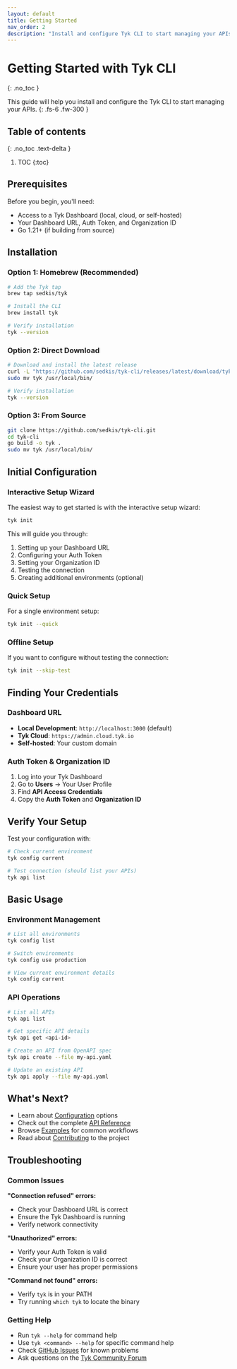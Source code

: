 ```yaml
---
layout: default
title: Getting Started
nav_order: 2
description: "Install and configure Tyk CLI to start managing your APIs"
---
```


# Getting Started with Tyk CLI
{: .no_toc }

This guide will help you install and configure the Tyk CLI to start managing your APIs.
{: .fs-6 .fw-300 }

## Table of contents
{: .no_toc .text-delta }

1. TOC
{:toc}

## Prerequisites

Before you begin, you'll need:

- Access to a Tyk Dashboard (local, cloud, or self-hosted)
- Your Dashboard URL, Auth Token, and Organization ID
- Go 1.21+ (if building from source)

## Installation

### Option 1: Homebrew (Recommended)

```bash
# Add the Tyk tap
brew tap sedkis/tyk

# Install the CLI
brew install tyk

# Verify installation
tyk --version
```

### Option 2: Direct Download

```bash
# Download and install the latest release
curl -L "https://github.com/sedkis/tyk-cli/releases/latest/download/tyk-cli_$(uname -s)_$(uname -m).tar.gz" | tar xz
sudo mv tyk /usr/local/bin/

# Verify installation
tyk --version
```

### Option 3: From Source

```bash
git clone https://github.com/sedkis/tyk-cli.git
cd tyk-cli
go build -o tyk .
sudo mv tyk /usr/local/bin/
```

## Initial Configuration

### Interactive Setup Wizard

The easiest way to get started is with the interactive setup wizard:

```bash
tyk init
```

This will guide you through:
1. Setting up your Dashboard URL
2. Configuring your Auth Token
3. Setting your Organization ID
4. Testing the connection
5. Creating additional environments (optional)

### Quick Setup

For a single environment setup:

```bash
tyk init --quick
```

### Offline Setup

If you want to configure without testing the connection:

```bash
tyk init --skip-test
```

## Finding Your Credentials

### Dashboard URL

- **Local Development**: `http://localhost:3000` (default)
- **Tyk Cloud**: `https://admin.cloud.tyk.io`
- **Self-hosted**: Your custom domain

### Auth Token & Organization ID

1. Log into your Tyk Dashboard
2. Go to **Users** → Your User Profile
3. Find **API Access Credentials**
4. Copy the **Auth Token** and **Organization ID**

## Verify Your Setup

Test your configuration with:

```bash
# Check current environment
tyk config current

# Test connection (should list your APIs)
tyk api list
```

## Basic Usage

### Environment Management

```bash
# List all environments
tyk config list

# Switch environments
tyk config use production

# View current environment details
tyk config current
```

### API Operations

```bash
# List all APIs
tyk api list

# Get specific API details
tyk api get <api-id>

# Create an API from OpenAPI spec
tyk api create --file my-api.yaml

# Update an existing API
tyk api apply --file my-api.yaml
```

## What's Next?

- Learn about [Configuration](configuration.md) options
- Check out the complete [API Reference](api-reference.md)
- Browse [Examples](examples/) for common workflows
- Read about [Contributing](../CONTRIBUTING.md) to the project

## Troubleshooting

### Common Issues

**"Connection refused" errors:**
- Check your Dashboard URL is correct
- Ensure the Tyk Dashboard is running
- Verify network connectivity

**"Unauthorized" errors:**
- Verify your Auth Token is valid
- Check your Organization ID is correct
- Ensure your user has proper permissions

**"Command not found" errors:**
- Verify `tyk` is in your PATH
- Try running `which tyk` to locate the binary

### Getting Help

- Run `tyk --help` for command help
- Use `tyk <command> --help` for specific command help
- Check [GitHub Issues](https://github.com/tyktech/tyk-cli/issues) for known problems
- Ask questions on the [Tyk Community Forum](https://community.tyk.io/)